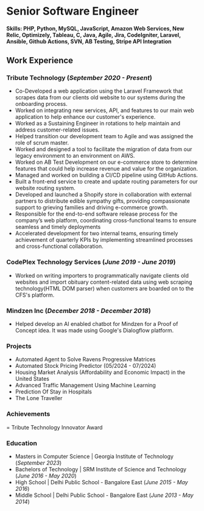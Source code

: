 # Senior Software Engineer

#### Skills: PHP, Python, MySQL, JavaScript, Amazon Web Services, New Relic, Optimizely, Tableau, C, Java, Agile, Jira, CodeIgniter, Laravel, Ansible, Github Actions, SVN, AB Testing, Stripe API Integration 



## Work Experience

### Tribute Technology (_September 2020 - Present_)
- Co-Developed a web application using the Laravel Framework that scrapes data from our clients old website to our systems during the onboarding process.
- Worked on integrating new services, API, and features to our main web application to help enhance our customer's experience.
- Worked as a Sustaining Engineer in rotations to help maintain and address customer-related issues.
- Helped transition our development team to Agile and was assigned the role of scrum master.
- Worked and designed a tool to facilitate the migration of data from our legacy environment to an environment on AWS.
- Worked on AB Test Development on our e-commerce store to determine features that could help increase revenue and value for the organization.
- Managed and worked on building a CI/CD pipeline using GitHub Actions.
- Built a front-end service to create and update routing parameters for our website routing system.
- Developed and launched a Shopify store in collaboration with external partners to distribute edible sympathy gifts, providing compassionate support to grieving families and driving e-commerce growth.
- Responsible for the end-to-end software release process for the company’s web platform, coordinating cross-functional teams to
ensure seamless and timely deployments
- Accelerated development for two internal teams, ensuring timely achievement of quarterly KPIs by implementing streamlined
processes and cross-functional collaboration.


### CodePlex Technology Services (_June 2019 - June 2019_)
- Worked on writing importers to programmatically navigate clients old websites and import obituary content-related data using web scraping technology(HTML DOM parser) when customers are boarded on to the CFS's platform.


### Mindzen Inc (_December 2018 - December 2018_)
- Helped develop an AI enabled chatbot for Mindzen for a Proof of Concept idea. It was made using Google's Dialogflow platform.

### Projects

-  Automated Agent to Solve Ravens Progressive Matrices
-  Automated Stock Pricing Predictor (05/2024 - 07/2024)
-  Housing Market Analysis (Affordability and Economic Impact) in the United States
-  Advanced Traffic Management Using Machine Learning
-  Prediction Of Stay in Hospitals
-  The Lone Traveller

### Achievements
= Tribute Technology Innovator Award


### Education

- Masters in Computer Science | Georgia Institute of Technology (_September 2023_)								       		
- Bachelors of Technology	| SRM Institute of Science and Technology (_June 2016 - May 2020_)	 			        		
- High School | Delhi Public School - Bangalore East (_June 2015 - May 2016_)
- Middle School | Delhi Public School - Bangalore East (_June 2013 - May 2014_)




